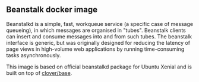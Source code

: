 ## Beanstalk docker image

Beanstalkd is a simple, fast, workqueue service (a specific case of message queueing), in which messages are organised in "tubes". Beanstalk clients can insert and consume messages into and from such tubes.
The beanstalk interface is generic, but was originally designed for reducing the latency of page views in high-volume web applications by running time-consuming tasks asynchronously.

This image is based on official beanstalkd package for Ubuntu Xenial and is built on top of [clover/base](https://hub.docker.com/r/clover/base/).

